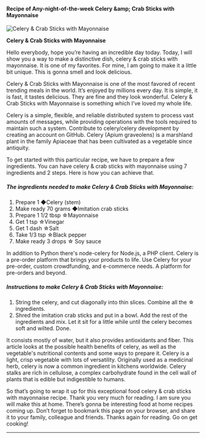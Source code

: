             

#### Recipe of Any-night-of-the-week Celery &amp;amp; Crab Sticks with Mayonnaise

![Celery &amp; Crab Sticks with Mayonnaise](https://img-global.cpcdn.com/recipes/6491268474470400/751x532cq70/celery-crab-sticks-with-mayonnaise-recipe-main-photo.jpg)

**Celery &amp; Crab Sticks with Mayonnaise**

Hello everybody, hope you’re having an incredible day today. Today, I will show you a way to make a distinctive dish, celery & crab sticks with mayonnaise. It is one of my favorites. For mine, I am going to make it a little bit unique. This is gonna smell and look delicious.

Celery & Crab Sticks with Mayonnaise is one of the most favored of recent trending meals in the world. It’s enjoyed by millions every day. It is simple, it is fast, it tastes delicious. They are fine and they look wonderful. Celery & Crab Sticks with Mayonnaise is something which I’ve loved my whole life.

Celery is a simple, flexible, and reliable distributed system to process vast amounts of messages, while providing operations with the tools required to maintain such a system. Contribute to celery/celery development by creating an account on GitHub. Celery (Apium graveolens) is a marshland plant in the family Apiaceae that has been cultivated as a vegetable since antiquity.

To get started with this particular recipe, we have to prepare a few ingredients. You can have celery & crab sticks with mayonnaise using 7 ingredients and 2 steps. Here is how you can achieve that.

##### The ingredients needed to make Celery & Crab Sticks with Mayonnaise:

1.  Prepare 1 ◆Celery (stem)
2.  Make ready 70 grams ◆Imitation crab sticks
3.  Prepare 1 1/2 tbsp ☆Mayonnaise
4.  Get 1 tsp ☆Vinegar
5.  Get 1 dash ☆Salt
6.  Take 1/3 tsp ☆Black pepper
7.  Make ready 3 drops ☆ Soy sauce

In addition to Python there's node-celery for Node.js, a PHP client. Celery is a pre-order platform that brings your products to life. Use Celery for your pre-order, custom crowdfunding, and e-commerce needs. A platform for pre-orders and beyond.

##### Instructions to make Celery & Crab Sticks with Mayonnaise:

1.  String the celery, and cut diagonally into thin slices. Combine all the ☆ ingredients.
2.  Shred the imitation crab sticks and put in a bowl. Add the rest of the ingredients and mix. Let it sit for a little while until the celery becomes soft and wilted. Done.

It consists mostly of water, but it also provides antioxidants and fiber. This article looks at the possible health benefits of celery, as well as the vegetable's nutritional contents and some ways to prepare it. Celery is a light, crisp vegetable with lots of versatility. Originally used as a medicinal herb, celery is now a common ingredient in kitchens worldwide. Celery stalks are rich in cellulose, a complex carbohydrate found in the cell wall of plants that is edible but indigestible to humans.

So that’s going to wrap it up for this exceptional food celery & crab sticks with mayonnaise recipe. Thank you very much for reading. I am sure you will make this at home. There’s gonna be interesting food at home recipes coming up. Don’t forget to bookmark this page on your browser, and share it to your family, colleague and friends. Thanks again for reading. Go on get cooking!

* * *